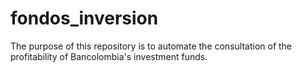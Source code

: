 # fondos_inversion
The purpose of this repository is to automate the consultation of the profitability of Bancolombia's investment funds. 

